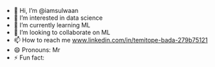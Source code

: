 - 👋 Hi, I’m @iamsulwaan
- 👀 I’m interested in data science
- 🌱 I’m currently learning ML
- 💞️ I’m looking to collaborate on ML
- 📫 How to reach me www.linkedin.com/in/temitope-bada-279b75121
- 😄 Pronouns: Mr
- ⚡ Fun fact: 

<!---
iamsulwaan/iamsulwaan is a ✨ special ✨ repository because its `README.md` (this file) appears on your GitHub profile.
You can click the Preview link to take a look at your changes.
--->
